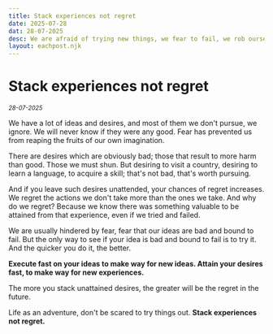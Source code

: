 ```yaml
---
title: Stack experiences not regret
date: 2025-07-28
dat: 28-07-2025
desc: We are afraid of trying new things, we fear to fail, we rob ourselves of experience
layout: eachpost.njk
---
```


#  Stack experiences not regret

<sup>_28-07-2025_<sup>

We have a lot of ideas and desires, and most of them we don't pursue, we ignore. We will never know if they were any good. Fear has prevented us from reaping the fruits of our own imagination.

There are desires which are obviously bad; those that result to more harm than good. Those we must shun.
But desiring to visit a country, desiring to learn a language, to acquire a skill; that's not bad, that's worth pursuing.

And if you leave such desires unattended, your chances of regret increases. We regret the actions we don't take more than the ones we take. And why do we regret? Because we know there was something valuable to be attained from that experience, even if we tried and failed.

We are usually hindered by fear, fear that our ideas are bad and bound to fail.
But the only way to see if your idea is bad and bound to fail is to try it.
And the quicker you do it, the better.

**Execute fast on your ideas to make way for new ideas. Attain your desires fast, to make way for new experiences.**

The more you stack unattained desires, the greater will be the regret in the future.

Life as an adventure, don't be scared to try things out. **Stack experiences not regret.**
